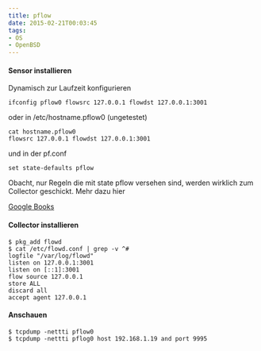 ```yaml
---
title: pflow
date: 2015-02-21T00:03:45
tags:
- OS
- OpenBSD
---
```


#### Sensor installieren

Dynamisch zur Laufzeit konfigurieren

    ifconfig pflow0 flowsrc 127.0.0.1 flowdst 127.0.0.1:3001

oder in /etc/hostname.pflow0 (ungetestet)

    cat hostname.pflow0
    flowsrc 127.0.0.1 flowdst 127.0.0.1:3001

und in der pf.conf

    set state-defaults pflow

Obacht, nur Regeln die mit state pflow versehen sind, werden wirklich zum Collector geschickt. Mehr dazu hier

[Google Books](https://books.google.de/books?id=oSQBBQAAQBAJ&pg=PA177&lpg=PA177&dq=openbsd+pf+pflow+setup&source=bl&ots=cBYa2yah88&sig=MPPwQWcx3tFpVgXDgD6Uh4O-_sI&hl=de&sa=X&ei=ILnnVOnrOYqqPNucgIAO&ved=0CGUQ6AEwCA#v=onepage&q=openbsd%20pf%20pflow%20setup&f=false)

#### Collector installieren

    $ pkg_add flowd
    $ cat /etc/flowd.conf | grep -v ^#
    logfile "/var/log/flowd"
    listen on 127.0.0.1:3001
    listen on [::1]:3001
    flow source 127.0.0.1
    store ALL
    discard all
    accept agent 127.0.0.1

#### Anschauen

    $ tcpdump -nettti pflow0
    $ tcpdump -nettti pflog0 host 192.168.1.19 and port 9995
